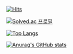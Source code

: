 <!--
**hhiyeon/hhiyeon** is a ✨ _special_ ✨ repository because its `README.md` (this file) appears on your GitHub profile.

Here are some ideas to get you started:

- 🔭 I’m currently working on ...
- 🌱 I’m currently learning ...
- 👯 I’m looking to collaborate on ...
- 🤔 I’m looking for help with ...
- 💬 Ask me about ...
- 📫 How to reach me: ...
- 😄 Pronouns: ...
- ⚡ Fun fact: ...

-->
[![Hits](https://hits.seeyoufarm.com/api/count/incr/badge.svg?url=https%3A%2F%2Fgithub.com%2Fgjbae1212%2Fhit-counter&count_bg=%23FFD227&title_bg=%234F4F4F&icon=github.svg&icon_color=%23E7E7E7&title=hits&edge_flat=false)](https://hits.seeyoufarm.com)

[![Solved.ac
프로필](http://mazassumnida.wtf/api/v2/generate_badge?boj=wiha0424)](https://solved.ac/wiha0424)

[![Top Langs](https://github-readme-stats.vercel.app/api/top-langs/?username=hhiyeon)](https://github.com/hhiyeon/github-readme-stats)

[![Anurag's GitHub stats](https://github-readme-stats.vercel.app/api?username=hhiyeon)](https://github.com/hhiyeon/github-readme-stats)
